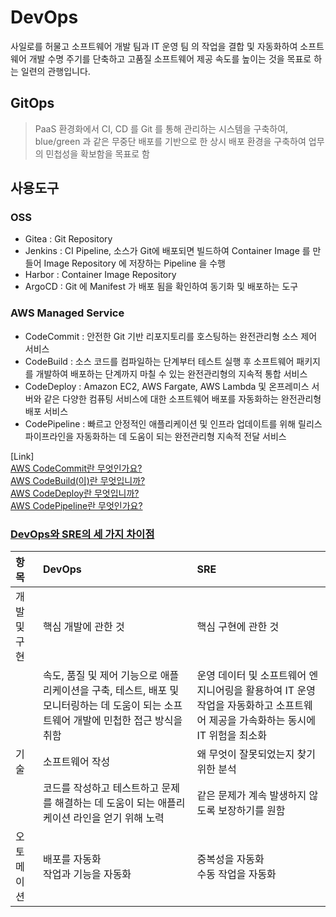 # DevOps

사일로를 허물고 소프트웨어 개발 팀과 IT 운영 팀 의 작업을 결합 및 자동화하여 소프트웨어 개발 수명 주기를 단축하고 고품질 소프트웨어 제공 속도를 높이는 것을 목표로 하는 일련의 관행입니다.

## GitOps
> PaaS 환경화에서 CI, CD 를 Git 를 통해 관리하는 시스템을 구축하여, blue/green 과 같은 무중단 배포를 기반으로 한 상시 배포 환경을 구축하여 업무의 민첩성을 확보함을 목표로 함  

## 사용도구
### OSS
- Gitea    : Git Repository
- Jenkins  : CI Pipeline, 소스가 Git에 배포되면 빌드하여 Container Image 를 만들어 Image Repository 에 저장하는 Pipeline 을 수행
- Harbor   : Container Image Repository
- ArgoCD   : Git 에 Manifest 가 배포 됨을 확인하여 동기화 및 배포하는 도구

### AWS Managed Service
- CodeCommit : 안전한 Git 기반 리포지토리를 호스팅하는 완전관리형 소스 제어 서비스  
- CodeBuild : 소스 코드를 컴파일하는 단계부터 테스트 실행 후 소프트웨어 패키지를 개발하여 배포하는 단계까지 마칠 수 있는 완전관리형의 지속적 통합 서비스  
- CodeDeploy : Amazon EC2, AWS Fargate, AWS Lambda 및 온프레미스 서버와 같은 다양한 컴퓨팅 서비스에 대한 소프트웨어 배포를 자동화하는 완전관리형 배포 서비스  
- CodePipeline : 빠르고 안정적인 애플리케이션 및 인프라 업데이트를 위해 릴리스 파이프라인을 자동화하는 데 도움이 되는 완전관리형 지속적 전달 서비스  

[Link]  
[AWS CodeCommit란 무엇인가요?](https://docs.aws.amazon.com/ko_kr/codecommit/latest/userguide/welcome.html)  
[AWS CodeBuild(이)란 무엇입니까?](https://docs.aws.amazon.com/ko_kr/codebuild/latest/userguide/welcome.html)  
[AWS CodeDeploy란 무엇입니까?](https://docs.aws.amazon.com/ko_kr/codedeploy/latest/userguide/welcome.html)  
[AWS CodePipeline란 무엇인가요?](https://docs.aws.amazon.com/ko_kr/codepipeline/latest/userguide/welcome.html)  

### [DevOps와 SRE의 세 가지 차이점](https://www.ibm.com/blog/three-differences-between-devops-and-sre/)  


| 항목 | DevOps | SRE |  
|:---|:---|:---|  
| 개발 및 구현 | 핵심 개발에 관한 것 | 핵심 구현에 관한 것  |  
| | 속도, 품질 및 제어 기능으로 애플리케이션을 구축, 테스트, 배포 및 모니터링하는 데 도움이 되는 소프트웨어 개발에 민첩한 접근 방식을 취함 |  운영 데이터 및 소프트웨어 엔지니어링을 활용하여 IT 운영 작업을 자동화하고 소프트웨어 제공을 가속화하는 동시에 IT 위험을 최소화 |  
| 기술 | 소프트웨어 작성 | 왜 무엇이 잘못되었는지 찾기 위한 분석 |  
| | 코드를 작성하고 테스트하고 문제를 해결하는 데 도움이 되는 애플리케이션 라인을 얻기 위해 노력| 같은 문제가 계속 발생하지 않도록 보장하기를 원함 |  
| 오토메이션 | 배포를 자동화 </br> 작업과 기능을 자동화 | 중복성을 자동화 </BR> 수동 작업을 자동화 |  




